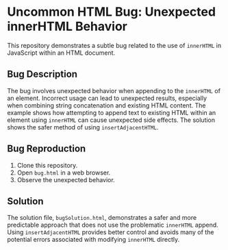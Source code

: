 # Uncommon HTML Bug: Unexpected innerHTML Behavior

This repository demonstrates a subtle bug related to the use of `innerHTML` in JavaScript within an HTML document.

## Bug Description
The bug involves unexpected behavior when appending to the `innerHTML` of an element. Incorrect usage can lead to unexpected results, especially when combining string concatenation and existing HTML content. The example shows how attempting to append text to existing HTML within an element using `innerHTML` can cause unexpected side effects.  The solution shows the safer method of using `insertAdjacentHTML`.

## Bug Reproduction
1. Clone this repository.
2. Open `bug.html` in a web browser.
3. Observe the unexpected behavior.

## Solution
The solution file, `bugSolution.html`, demonstrates a safer and more predictable approach that does not use the problematic `innerHTML` append. Using `insertAdjacentHTML` provides better control and avoids many of the potential errors associated with modifying `innerHTML` directly.
